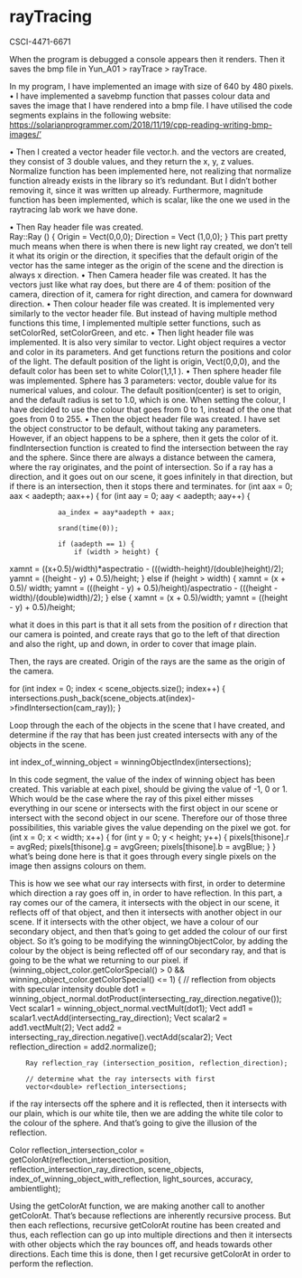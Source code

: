 # rayTracing
CSCI-4471-6671

When the program is debugged a console appears then it renders. 
Then it saves the bmp file in Yun_A01 > rayTrace > rayTrace.
 
In my program, I have implemented an image with size of 640 by 480 pixels.
•	I have implemented a savebmp function that passes colour data and saves the image that I have rendered into a bmp file. I have utilised the code segments explains in the following website: https://solarianprogrammer.com/2018/11/19/cpp-reading-writing-bmp-images/’


•	Then I created a vector header file vector.h. and the vectors are created, they consist of 3 double values, and they return the x, y, z values.
Normalize function has been implemented here, not realizing that normalize function already exists in the library so it’s redundant. But I didn’t bother removing it, since it was written up already.
Furthermore, magnitude function has been implemented, which is scalar, like the one we used in the raytracing lab work we have done.

•	Then Ray header file was created.  
Ray::Ray () {
		Origin = Vect(0,0,0);
		Direction = Vect (1,0,0);
}
This part pretty much means when there is when there is new light ray created, we don’t tell it what its origin or the direction, it specifies that the default origin of the vector has the same integer as the origin of the scene and the direction is always x direction.
•	Then Camera header file was created. It has the vectors just like what ray does, but there are 4 of them: position of the camera, direction of it, camera for right direction, and camera for downward direction.
•	Then colour header file was created. It is implemented very similarly to the vector header file. But instead of having multiple method functions this time, I implemented multiple setter functions, such as setColorRed, setColorGreen, and etc.
•	Then light header file was implemented. It is also very similar to vector. Light object requires a vector and color in its parameters. And get functions return the positions and color of the light.
The default position of the light is origin, Vect(0,0,0), and the default color has been set to white Color(1,1,1 ).
•	Then sphere header file was implemented. Sphere has 3 parameters: vector, double value for its numerical values, and colour. The default position(center) is set to origin, and the default radius is set to 1.0, which is one. When setting the colour, I have decided to use the colour that goes from 0 to 1, instead of the one that goes from 0 to 255. 
•	Then the object header file was created. I have set the object constructor to be default, without taking any parameters. However, if an object happens to be a sphere, then it gets the color of it.
findIntersection function is created to find the intersection between the ray and the sphere.  Since there are always a distance between the camera, where the ray originates, and the point of intersection. So if a ray has a direction, and it goes out on our scene, it goes infinitely in that direction, but if there is an intersection, then it stops there and terminates.
for (int aax = 0; aax < aadepth; aax++) {
			for (int aay = 0; aay < aadepth; aay++) {
			
				aa_index = aay*aadepth + aax;
					
				srand(time(0));
				
				if (aadepth == 1) {
					if (width > height) {
xamnt = ((x+0.5)/width)*aspectratio - (((width-height)/(double)height)/2);
						yamnt = ((height - y) + 0.5)/height;
					}
					else if (height > width) {
						xamnt = (x + 0.5)/ width;
						yamnt = (((height - y) + 0.5)/height)/aspectratio - (((height - width)/(double)width)/2);
					}
					else {
						xamnt = (x + 0.5)/width;
						yamnt = ((height - y) + 0.5)/height;

what it does in this part is that it all sets from the position of r direction that our camera is pointed, and create rays that go to the left of that direction and also the right, up and down, in order to cover that image plain. 

Then, the rays are created. Origin of the rays are the same as the origin of the camera. 

for (int index = 0; index < scene_objects.size(); index++) {
	intersections.push_back(scene_objects.at(index)->findIntersection(cam_ray));
}

Loop through the each of the objects in the scene that I have created, and determine if the ray that has been just created intersects with any of the objects in the scene. 

int index_of_winning_object = winningObjectIndex(intersections);

In this code segment, the value of the index of winning object has been created. This variable at each pixel, should be giving the value of -1, 0 or 1. Which would be the case where the ray of this pixel either misses everything in our scene or intersects with the first object in our scene or intersect with the second object in our scene. Therefore our of those three possibilities, this variable gives the value depending on the pixel we got. 
for (int x = 0; x < width; x++) {
		for (int y = 0; y < height; y++) {
pixels[thisone].r = avgRed;
pixels[thisone].g = avgGreen;
pixels[thisone].b = avgBlue;
}
}
what’s being done here is that it goes through every single pixels on the image then assigns colours on them.

This is how we see what our ray intersects with first, in order to determine which direction a ray goes off in, in order to have reflection. In this part,  a ray comes our of the camera, it intersects with the object in our scene, it reflects off of that object, and then it intersects with another object in our scene. If it intersects with the other object, we have a colour of our secondary object, and then that’s going to get added the colour of our first object. So it’s going to be modifying the winningObjectColor, by adding the colour by the object is being reflected off of our secondary ray, and that is going to be the what we returning to our pixel. 
if (winning_object_color.getColorSpecial() > 0 && winning_object_color.getColorSpecial() <= 1) {
		// reflection from objects with specular intensity
		double dot1 = winning_object_normal.dotProduct(intersecting_ray_direction.negative());
		Vect scalar1 = winning_object_normal.vectMult(dot1);
		Vect add1 = scalar1.vectAdd(intersecting_ray_direction);
		Vect scalar2 = add1.vectMult(2);
		Vect add2 = intersecting_ray_direction.negative().vectAdd(scalar2);
		Vect reflection_direction = add2.normalize();
		
		Ray reflection_ray (intersection_position, reflection_direction);
		
		// determine what the ray intersects with first
		vector<double> reflection_intersections;
if the ray intersects off the sphere and it is reflected, then it intersects with our plain, which is our white tile, then we are adding the white tile color to the colour of the sphere. And that’s going to give the illusion of the reflection.

Color reflection_intersection_color = getColorAt(reflection_intersection_position, reflection_intersection_ray_direction, scene_objects, index_of_winning_object_with_reflection, light_sources, accuracy, ambientlight);
				
 Using the getColorAt function, we are making another call to another getColorAt.  That’s because reflections are inherently recursive process. But then each reflections, recursive getColorAt routine has been created and thus, each reflection can go up into multiple directions and then it intersects with other objects which the ray bounces off, and heads towards other directions. Each time this is done, then I get recursive getColorAt in order to perform the reflection.


